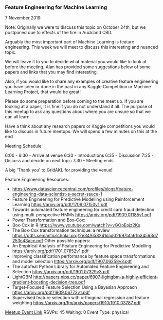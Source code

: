 ### Feature Engineering for Machine Learning
7 November 2019

Note: Originally we were to discuss this topic on October 24th, but we postponed due to effects of the fire in Auckland CBD.

Arguably the most important part of Machine Learning is feature engineering. This week we will meet to discuss this interesting and nuanced topic.

We will leave it to you to decide what material you would like to look at before the meeting, Alan has provided some suggestions below of some papers and links that you may find interesting.

Also, if you would like to share any examples of creative feature engineering you have seen or done in the past in any Kaggle Competition or Machine Learning Project, that would be great!

Please do some preparation before coming to the meet up. If you are looking at a paper, It is fine if you do not understand it all. The purpose of this meetup to ask any questions about where you are unsure so that we can all learn.

Have a think about any research papers or Kaggle competitions you would like to discuss in future meetups. We will spend a few minutes on this at the end

Meeting Schedule:

6:00 - 6:30 - Arrive at venue
6:30 - Introductions
6:35 - Discussion
7:25 - Discuss and decide on next topic
7:30 - Meeting ends

A big 'Thank you' to GridAKL for providing the venue!

Feature Engineering Resources:
- https://www.datasciencecentral.com/profiles/blogs/feature-engineering-data-scientist-s-secret-sauce-1
- Feature Engineering for Predictive Modelling using Reinforcement Learning
https://arxiv.org/pdf/1709.07150v1.pdf
- Towards automated feature engineering for credit card fraud detection using multi-perspective HMMs
https://arxiv.org/pdf/1909.01185v1.pdf
- Power Transformation and Box-Cox:
- Box-Cox in R https://www.youtube.com/watch?v=vGOpEpjz2Ks
- The Box-Cox transformation technique: a review
https://pdfs.semanticscholar.org/2e34/658241dad02697bfa61b34563d7253c43acc.pdf
Other possible papers:
- An Empirical Analysis of Feature Engineering for Predictive Modelling
https://arxiv.org/pdf/1701.07852v1.pdf
- Improving classification performance by feature space transformations and model selection
https://arxiv.org/pdf/1907.06258v3.pdf
- The autofeat Python Library for Automated Feature Engineering and Selection
https://arxiv.org/pdf/1901.07329v3.pdf
- LightGBM
http://papers.nips.cc/paper/6907-lightgbm-a-highly-efficient-gradient-boosting-decision-tree.pdf
- Target-Focused Feature Selection Using a Bayesian Approach
https://arxiv.org/pdf/1909.06772v1.pdf
- Supervised feature selection with orthogonal regression and feature weighting
https://arxiv.org/ftp/arxiv/papers/1910/1910.03787.pdf

[Meetup Event Link](https://www.meetup.com/Data-Science-Discussion-Auckland/events/265385162)
RSVPs: 45
Waiting: 0
Event Type: physical
